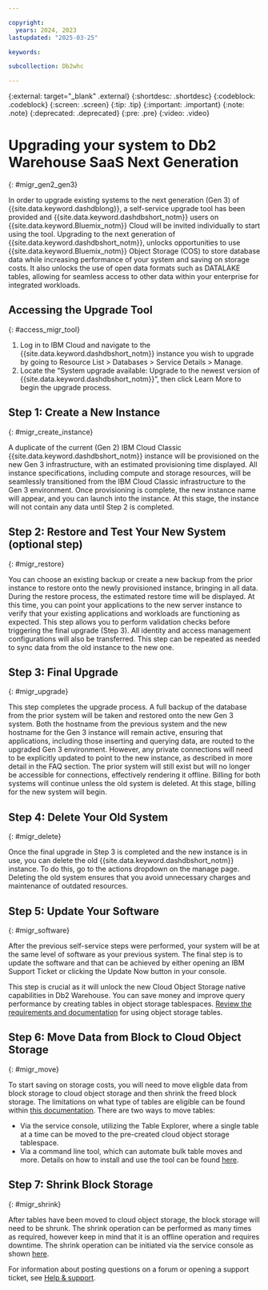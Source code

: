 ```yaml
---

copyright:
  years: 2024, 2023
lastupdated: "2025-03-25"

keywords:

subcollection: Db2whc

---
```


<!-- Attribute definitions --> 
{:external: target="_blank" .external}
{:shortdesc: .shortdesc}
{:codeblock: .codeblock}
{:screen: .screen}
{:tip: .tip}
{:important: .important}
{:note: .note}
{:deprecated: .deprecated}
{:pre: .pre}
{:video: .video}

# Upgrading your system to Db2 Warehouse SaaS Next Generation
{: #migr_gen2_gen3}

In order to upgrade existing systems to the next generation (Gen 3) of {{site.data.keyword.dashdblong}}, a self-service upgrade tool has been provided and {{site.data.keyword.dashdbshort_notm}} users on {{site.data.keyword.Bluemix_notm}} Cloud will be invited individually to start using the tool. Upgrading to the next generation of {{site.data.keyword.dashdbshort_notm}}, unlocks opportunities to use {{site.data.keyword.Bluemix_notm}} Object Storage (COS) to store database data while increasing performance of your system and saving on storage costs. It also unlocks the use of open data formats such as DATALAKE tables, allowing for seamless access to other data within your enterprise for integrated workloads.

## Accessing the Upgrade Tool
{: #access_migr_tool}

1. Log in to IBM Cloud and navigate to the {{site.data.keyword.dashdbshort_notm}} instance you wish to upgrade by going to Resource List > Databases > Service Details > Manage.
2. Locate the “System upgrade available: Upgrade to the newest version of {{site.data.keyword.dashdbshort_notm}}”, then click Learn More to begin the upgrade process.


## Step 1: Create a New Instance
{: #migr_create_instance}

A duplicate of the current (Gen 2) IBM Cloud Classic {{site.data.keyword.dashdbshort_notm}} instance will be provisioned on the new Gen 3 infrastructure, with an estimated provisioning time displayed. All instance specifications, including compute and storage resources, will be seamlessly transitioned from the IBM Cloud Classic infrastructure to the Gen 3 environment. Once provisioning is complete, the new instance name will appear, and you can launch into the instance. At this stage, the instance will not contain any data until Step 2 is completed.

## Step 2: Restore and Test Your New System (optional step)
{: #migr_restore}

You can choose an existing backup or create a new backup from the prior instance to restore onto the newly provisioned instance, bringing in all data. During the restore process, the estimated restore time will be displayed. At this time, you can point your applications to the new server instance to verify that your existing applications and workloads are functioning as expected. This step allows you to perform validation checks before triggering the final upgrade (Step 3). All identity and access management configurations will also be transferred. This step can be repeated as needed to sync data from the old instance to the new one.

## Step 3: Final Upgrade
{: #migr_upgrade}

This step completes the upgrade process. A full backup of the database from the prior system will be taken and restored onto the new Gen 3 system. Both the hostname from the previous system and the new hostname for the Gen 3 instance will remain active, ensuring that applications, including those inserting and querying data, are routed to the upgraded Gen 3 environment. However, any private connections will need to be explicitly updated to point to the new instance, as described in more detail in the FAQ section.
The prior system will still exist but will no longer be accessible for connections, effectively rendering it offline. Billing for both systems will continue unless the old system is deleted. At this stage, billing for the new system will begin.

## Step 4: Delete Your Old System
{: #migr_delete}

Once the final upgrade in Step 3 is completed and the new instance is in use, you can delete the old {{site.data.keyword.dashdbshort_notm}} instance. To do this, go to the actions dropdown on the manage page. Deleting the old system ensures that you avoid unnecessary charges and maintenance of outdated resources.

## Step 5: Update Your Software
{: #migr_software}

After the previous self-service steps were performed, your system will be at the same level of software as your previous system. The final step is to update the software and that can be achieved by either opening an IBM Support Ticket or clicking the Update Now button in your console.

This step is crucial as it will unlock the new Cloud Object Storage native capabilities in Db2 Warehouse. You can save money and improve query performance by creating tables in object storage tablespaces. [Review the requirements and documentation](https://www.ibm.com/docs/en/db2w-as-a-service?topic=native-cloud-object-storage-support) for using object storage tables.

## Step 6: Move Data from Block to Cloud Object Storage
{: #migr_move}

To start saving on storage costs, you will need to move eligble data from block storage to cloud object storage and then shrink the freed block storage. The limitations on what type of tables are eligible can be found within [this documentation](https://www.ibm.com/docs/en/db2w-as-a-service?topic=support-restrictions-limitations).
There are two ways to move tables:
- Via the service console, utilizing the Table Explorer, where a single table at a time can be moved to the pre-created cloud object storage tablespace.
- Via a command line tool, which can automate bulk table moves and more. Details on how to install and use the tool can be found [here](https://github.com/IBM/db2whmigratetocos).

## Step 7: Shrink Block Storage
{: #migr_shrink}

After tables have been moved to cloud object storage, the block storage will need to be shrunk. The shrink operation can be performed as many times as required, however keep in mind that it is an offline operation and requires downtime. The shrink operation can be initiated via the service console as shown [here](https://cloud.ibm.com/docs/Db2whc?topic=Db2whc-scaling).

For information about posting questions on a forum or opening a support ticket, see [Help & support](/docs/Db2whc?topic=Db2whc-help_support).

